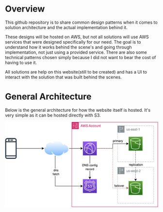 # Overview

This github repository is to share common design patterns when it comes to solution architecture and the actual implementation behind it.

These designs will be hosted on AWS, but not all solutions will use AWS services that were designed specifically for our need. The goal is to understand how it works behind the scene's and going through implementation, not just using a provided service. There are also some technical patterns chosen simply because I did not want to bear the cost of having to use it.

All solutions are help on this website(still to be created) and has a UI to interact with the solution that was built behind the scenes.

# General Architecture

Below is the general architecture for how the website itself is hosted. It's very simple as it can be hosted directly with S3. 

![General Web Architecture](./assets/webArchitecture/NotSoBluntDevWebArchitecture.png)

<!---
CodyBlunt/CodyBlunt is a ✨ special ✨ repository because its `README.md` (this file) appears on your GitHub profile.
You can click the Preview link to take a look at your changes.
--->